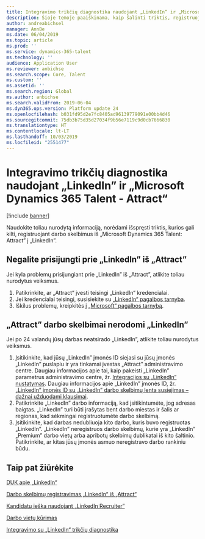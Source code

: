 ```yaml
---
title: Integravimo trikčių diagnostika naudojant „LinkedIn” ir „Microsoft Dynamics 365 Talent - Attract”
description: Šioje temoje paaiškinama, kaip šalinti triktis, registruojant darbo skelbimą iš „Microsoft Dynamics 365 Talent - Attract” į „LinkedIn”.
author: andreabichsel
manager: AnnBe
ms.date: 06/04/2019
ms.topic: article
ms.prod: ''
ms.service: dynamics-365-talent
ms.technology: ''
audience: Application User
ms.reviewer: anbichse
ms.search.scope: Core, Talent
ms.custom: ''
ms.assetid: ''
ms.search.region: Global
ms.author: anbichse
ms.search.validFrom: 2019-06-04
ms.dyn365.ops.version: Platform update 24
ms.openlocfilehash: b031fd95d2e7fc8405ad96139779091e00bb4d46
ms.sourcegitcommit: 75db3b75d35d27034f9b56e7119c9d0cb7666830
ms.translationtype: HT
ms.contentlocale: lt-LT
ms.lasthandoff: 10/03/2019
ms.locfileid: "2551477"
---
```

# <a name="troubleshoot-integration-with-linkedin-and-microsoft-dynamics-365-talent---attract"></a>Integravimo trikčių diagnostika naudojant „LinkedIn” ir „Microsoft Dynamics 365 Talent - Attract“

[!include [banner](../includes/banner.md)]

Naudokite toliau nurodytą informaciją, norėdami išspręsti triktis, kurios gali kilti, registruojant darbo skelbimus iš „Microsoft Dynamics 365 Talent: Attract” į „LinkedIn”.

## <a name="you-cant-sign-in-to-linkedin-from-attract"></a>Negalite prisijungti prie „LinkedIn” iš „Attract”

Jei kyla problemų prisijungiant prie „LinkedIn” iš „Attract”, atlikite toliau nurodytus veiksmus.

1. Patikrinkite, ar „Attract“ įvesti teisingi „LinkedIn“ kredencialai.
2. Jei kredencialai teisingi, susisiekite su [„LinkedIn“ pagalbos tarnyba](https://www.linkedin.com/help/linkedin).
3. Iškilus problemų, kreipkitės į [„Microsoft“ pagalbos tarnybą](./talent-support.md).

## <a name="job-posts-from-attract-dont-appear-on-linkedin"></a>„Attract” darbo skelbimai nerodomi „LinkedIn”

Jei po 24 valandų jūsų darbas neatsirado „LinkedIn”, atlikite toliau nurodytus veiksmus.

1. Įsitikinkite, kad jūsų „LinkedIn” įmonės ID siejasi su jūsų įmonės „LinkedIn” puslapiu ir yra tinkamai įvestas „Attract” administravimo centre. Daugiau informacijos apie tai, kaip pakeisti „LinkedIn” parametrus administravimo centre, žr. [Integracijos su „LinkedIn” nustatymas](attract-admin-linkedin.md). Daugiau informacijos apie „LinkedIn” įmonės ID, žr. [„LinkedIn” įmonės ID su „LinkedIn” darbo skelbimų lenta susiejimas – dažnai užduodami klausimai](https://www.linkedin.com/help/linkedin/answer/98972).
2. Patikrinkite „LinkedIn” darbo informaciją, kad įsitikintumėte, jog adresas baigtas. „LinkedIn” turi būti įrašytas bent darbo miestas ir šalis ar regionas, kad sėkmingai registruotumėte darbo skelbimą.
3. Įsitikinkite, kad darbas nedubliuoja kito darbo, kuris buvo registruotas „LinkedIn”. „LinkedIn” neregistruos darbo skelbimų, kurie yra „LinkedIn” „Premium” darbo vietų arba apribotų skelbimų dublikatai iš kito šaltinio. Patikrinkite, ar kitas jūsų įmonės asmuo neregistravo darbo rankiniu būdu.

## <a name="see-also"></a>Taip pat žiūrėkite

[DUK apie „LinkedIn“](./attract-linkedin-faq.md)

[Darbo skelbimų registravimas „LinkedIn“ iš „Attract“](./attract-post-jobs-to-linkedin.md)

[Kandidatų ieška naudojant „LinkedIn Recruiter”](./attract-linkedin-recruiter.md)

[Darbo vietų kūrimas](./creating-jobs-attract.md)

[Integravimo su „LinkedIn“ trikčių diagnostika](./attract-troubleshoot-linkedin.md)
